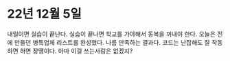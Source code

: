 # 22년 12월 5일
내일이면 실습이 끝난다. 실습이 끝나면 학교를 가야해서 동복을 꺼내야 한다.
오늘은 전에 만들던 병특업체 리스트를 완성했다. 나름 만족하는 결과다. 코드는 난잡해도
잘 작동하면 하면 장땡이다. 아마 이걸 쓰는사람은 없겠지?